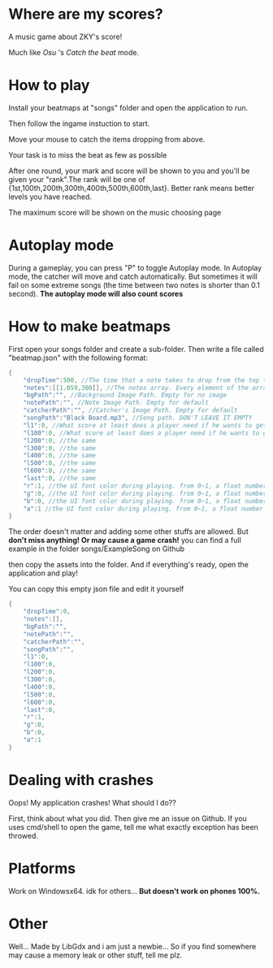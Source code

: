 # Where are my scores?
A music game about ZKY's score!

Much like _Osu_ 's _Catch the beat_ mode.

# How to play

Install your beatmaps at "songs" folder and open the application to run.

Then follow the ingame instuction to start.

Move your mouse to catch the items dropping from above.

Your task is to miss the beat as few as possible

After one round, your mark and score will be shown to you and you'll be given your "rank".The rank will be one of {1st,100th,200th,300th,400th,500th,600th,last}. Better rank means better levels you have reached.

The maximum score will be shown on the music choosing page

# Autoplay mode
During a gameplay, you can press "P" to toggle Autoplay mode. In Autoplay mode, the catcher will move and catch automatically. But sometimes it will fail on some extreme songs (the time between two notes is shorter than 0.1 second).
**The autoplay mode will also count scores**

# How to make beatmaps
First open your songs folder and create a sub-folder. Then write a file called "beatmap.json" with the following format:
```java
{
    "dropTime":500, //The time that a note takes to drop from the top to the bottom
    "notes":[[1.059,300]], //The notes array. Every element of the array should be a two-element array [e1,e2]. e1 is a float means the time that the note appears and e2 is an integer means the x position of the note that will appear.
    "bgPath":"", //Background Image Path. Empty for no image
    "notePath":"", //Note Image Path. Empty for default
    "catcherPath":"", //Catcher's Image Path. Empty for default
    "songPath":"Black Board.mp3", //Song path. DON'T LEAVE IT EMPTY
    "l1":0, //What score at least does a player need if he wants to get the 1st rank
    "l100":0, //What score at least does a player need if he wants to get the 100th rank
    "l200":0, //the same
    "l300":0, //the same
    "l400":0, //the same
    "l500":0, //the same
    "l600":0, //the same
    "last":0, //the same
    "r":1, //the UI font color during playing. from 0~1, a float number
    "g":0, //the UI font color during playing. from 0~1, a float number
    "b":0, //the UI font color during playing. from 0~1, a float number
    "a":1 //the UI font color during playing. from 0~1, a float number
}
```

The order doesn't matter and adding some other stuffs are allowed. But **don't miss anything! Or may cause a game crash!**
you can find a full example in the folder songs/ExampleSong on Github

then copy the assets into the folder. And if everything's ready, open the application and play!

You can copy this empty json file and edit it yourself
```java
{
    "dropTime":0,
    "notes":[],
    "bgPath":"", 
    "notePath":"",
    "catcherPath":"",
    "songPath":"",
    "l1":0,
    "l100":0,
    "l200":0,
    "l300":0,
    "l400":0,
    "l500":0,
    "l600":0,
    "last":0,
    "r":1,
    "g":0,
    "b":0,
    "a":1 
}
```
# Dealing with crashes
Oops! My application crashes! What should I do?? 

First, think about what you did. Then give me an issue on Github. If you uses cmd/shell to open the game, tell me what exactly exception has been throwed.

# Platforms
Work on Windowsx64. idk for others... **But doesn't work on phones 100%.**

# Other
Well... Made by LibGdx and i am just a newbie... So if you find somewhere may cause a memory leak or other stuff, tell me plz.
